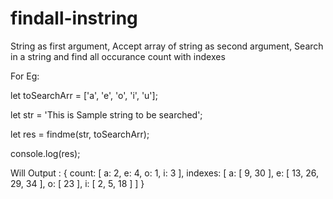 # findall-instring

String as first argument, Accept array of string as second argument, Search in a string and find all occurance count with indexes

For Eg:

let toSearchArr = ['a', 'e', 'o', 'i', 'u'];

let str = 'This is Sample string to be searched';

let res = findme(str, toSearchArr);

console.log(res);


Will Output : 
{ 
  count: [ a: 2, e: 4, o: 1, i: 3 ],
  indexes:
   [ a: [ 9, 30 ],
     e: [ 13, 26, 29, 34 ],
     o: [ 23 ],
     i: [ 2, 5, 18 ] ] 
}
